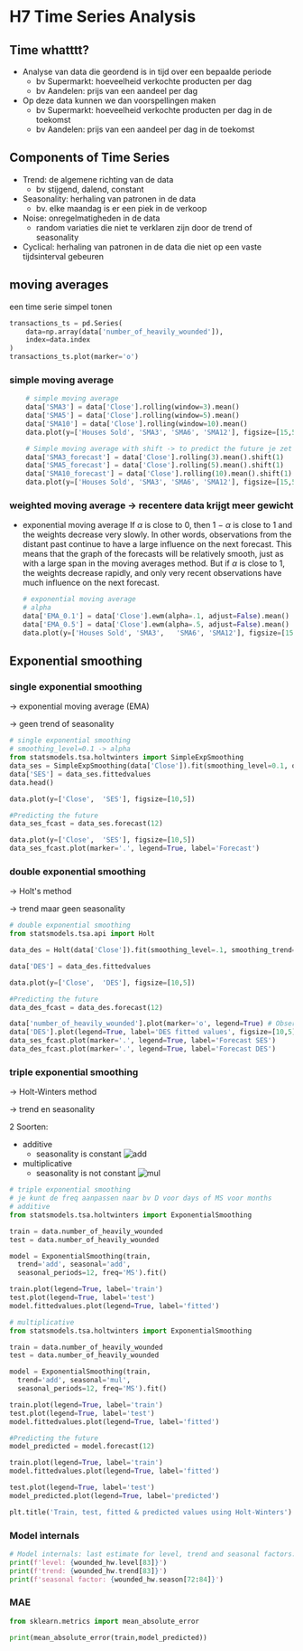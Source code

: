 # H7 Time Series Analysis

## Time whatttt?

- Analyse van data die geordend is in tijd over een bepaalde periode
  - bv Supermarkt: hoeveelheid verkochte producten per dag
  - bv Aandelen: prijs van een aandeel per dag
- Op deze data kunnen we dan voorspellingen maken
  - bv Supermarkt: hoeveelheid verkochte producten per dag in de toekomst
  - bv Aandelen: prijs van een aandeel per dag in de toekomst

## Components of Time Series

- Trend: de algemene richting van de data
  - bv stijgend, dalend, constant
- Seasonality: herhaling van patronen in de data
  - bv. elke maandag is er een piek in de verkoop
- Noise: onregelmatigheden in de data
  - random variaties die niet te verklaren zijn door de trend of seasonality
- Cyclical: herhaling van patronen in de data die niet op een vaste tijdsinterval gebeuren

## moving averages
een time serie simpel tonen
```py
transactions_ts = pd.Series(
    data=np.array(data['number_of_heavily_wounded']),
    index=data.index
)
transactions_ts.plot(marker='o')
```
### simple moving average

```py
    # simple moving average
    data['SMA3'] = data['Close'].rolling(window=3).mean()
    data['SMA5'] = data['Close'].rolling(window=5).mean()
    data['SMA10'] = data['Close'].rolling(window=10).mean()
    data.plot(y=['Houses Sold', 'SMA3',	'SMA6',	'SMA12'], figsize=[15,5])

    # Simple moving average with shift -> to predict the future je zet ze een rij naar onder op de plek waar dit de predictie is voor die dag bv
    data['SMA3_forecast'] = data['Close'].rolling(3).mean().shift(1)
    data['SMA5_forecast'] = data['Close'].rolling(5).mean().shift(1)
    data['SMA10_forecast'] = data['Close'].rolling(10).mean().shift(1)
    data.plot(y=['Houses Sold', 'SMA3',	'SMA6',	'SMA12'], figsize=[15,5])

```

### weighted moving average -> recentere data krijgt meer gewicht

- exponential moving average
  If $\alpha$ is close to 0, then 1 − $\alpha$ is close to 1 and the weights
  decrease very slowly. In other words, observations from the distant past continue to have a large influence on the next forecast. This means that the graph of the forecasts will be relatively
  smooth, just as with a large span in the moving averages method. But if $\alpha$ is close to 1, the weights decrease rapidly, and only very recent observations have much influence on
  the next forecast.

  ```py
  # exponential moving average
  # alpha
  data['EMA_0.1'] = data['Close'].ewm(alpha=.1, adjust=False).mean()
  data['EMA_0.5'] = data['Close'].ewm(alpha=.5, adjust=False).mean()
  data.plot(y=['Houses Sold', 'SMA3',	'SMA6',	'SMA12'], figsize=[15,5])
  ```

## Exponential smoothing

### single exponential smoothing

-> exponential moving average (EMA)

-> geen trend of seasonality

```py
# single exponential smoothing
# smoothing_level=0.1 -> alpha
from statsmodels.tsa.holtwinters import SimpleExpSmoothing
data_ses = SimpleExpSmoothing(data['Close']).fit(smoothing_level=0.1, optimized=True)
data['SES'] = data_ses.fittedvalues
data.head()

data.plot(y=['Close',  'SES'], figsize=[10,5])

#Predicting the future
data_ses_fcast = data_ses.forecast(12)

data.plot(y=['Close',  'SES'], figsize=[10,5])
data_ses_fcast.plot(marker='.', legend=True, label='Forecast')
```

### double exponential smoothing

-> Holt's method

-> trend maar geen seasonality

```py
# double exponential smoothing
from statsmodels.tsa.api import Holt

data_des = Holt(data['Close']).fit(smoothing_level=.1, smoothing_trend=.2)

data['DES'] = data_des.fittedvalues

data.plot(y=['Close',  'DES'], figsize=[10,5])

#Predicting the future
data_des_fcast = data_des.forecast(12)

data['number_of_heavily_wounded'].plot(marker='o', legend=True) # Observations
data['DES'].plot(legend=True, label='DES fitted values', figsize=[10,5])
data_ses_fcast.plot(marker='.', legend=True, label='Forecast SES')
data_des_fcast.plot(marker='.', legend=True, label='Forecast DES')

```

### triple exponential smoothing

-> Holt-Winters method

-> trend en seasonality

2 Soorten:

- additive
  - seasonality is constant
    ![add](image-1.png)
- multiplicative
  - seasonality is not constant
    ![mul](image.png)

```py
# triple exponential smoothing
# je kunt de freq aanpassen naar bv D voor days of MS voor months
# additive
from statsmodels.tsa.holtwinters import ExponentialSmoothing

train = data.number_of_heavily_wounded
test = data.number_of_heavily_wounded

model = ExponentialSmoothing(train,
  trend='add', seasonal='add',
  seasonal_periods=12, freq='MS').fit()

train.plot(legend=True, label='train')
test.plot(legend=True, label='test')
model.fittedvalues.plot(legend=True, label='fitted')

# multiplicative
from statsmodels.tsa.holtwinters import ExponentialSmoothing

train = data.number_of_heavily_wounded
test = data.number_of_heavily_wounded

model = ExponentialSmoothing(train,
  trend='add', seasonal='mul',
  seasonal_periods=12, freq='MS').fit()

train.plot(legend=True, label='train')
test.plot(legend=True, label='test')
model.fittedvalues.plot(legend=True, label='fitted')

#Predicting the future
model_predicted = model.forecast(12)

train.plot(legend=True, label='train')
model.fittedvalues.plot(legend=True, label='fitted')

test.plot(legend=True, label='test')
model_predicted.plot(legend=True, label='predicted')

plt.title('Train, test, fitted & predicted values using Holt-Winters')
```

### Model ìnternals

```py
# Model internals: last estimate for level, trend and seasonal factors:
print(f'level: {wounded_hw.level[83]}')
print(f'trend: {wounded_hw.trend[83]}')
print(f'seasonal factor: {wounded_hw.season[72:84]}')
```
### MAE
```py
from sklearn.metrics import mean_absolute_error

print(mean_absolute_error(train,model_predicted))
```
